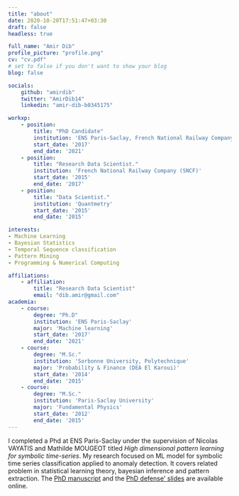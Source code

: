 ```yaml
---
title: "about"
date: 2020-10-20T17:51:47+03:30
draft: false
headless: true

full_name: "Amir Dib"
profile_picture: "profile.png"
cv: "cv.pdf"
# set to false if you don't want to show your blog
blog: false

socials:
    github: "amirdib"
    twitter: "AmirDib14"
    linkedin: "amir-dib-b0345175"

workxp:
    - position:
        title: "PhD Candidate"
        institution: 'ENS Paris-Saclay, French National Railway Company (SNCF)'
        start_date: '2017'
        end_date: '2021'
    - position:
        title: "Research Data Scientist."
        institution: 'French National Railway Company (SNCF)'
        start_date: '2015'
        end_date: '2017'
    - position:
        title: "Data Scientist."
        institution: 'Quantmetry'
        start_date: '2015'
        end_date: '2015'

interests:
- Machine Learning
- Bayesian Statistics
- Temporal Sequence classification
- Pattern Mining
- Programming & Numerical Computing

affiliations:
    - affiliation:
        title: "Research Data Scientist"
        email: "dib.amir@gmail.com"
academia:
    - course:
        degree: "Ph.D"
        institution: 'ENS Paris-Saclay'
        major: 'Machine learning'
        start_date: '2017'
        end_date: '2021'
    - course:
        degree: "M.Sc."
        institution: 'Sorbonne University, Polytechnique'
        major: 'Probability & Finance (DEA El Karoui)'
        start_date: '2014'
        end_date: '2015'
    - course:
        degree: "M.Sc."
        institution: 'Paris-Saclay University'
        major: 'Fundamental Physics'
        start_date: '2012'
        end_date: '2015'
---
```

I completed a Phd at ENS Paris-Saclay under the supervision of Nicolas VAYATIS and Mathilde MOUGEOT titled _High dimensional pattern learning for symbolic time-series_. My research focused on ML model for symbolic time series classification applied to anomaly detection. It covers related problem in statistical learning theory, bayesian inference and pattern extraction. The [PhD manuscript](thesis_manuscript.pdf) and the [PhD defense' slides](phd_defense_slides.pdf) are available online. 
